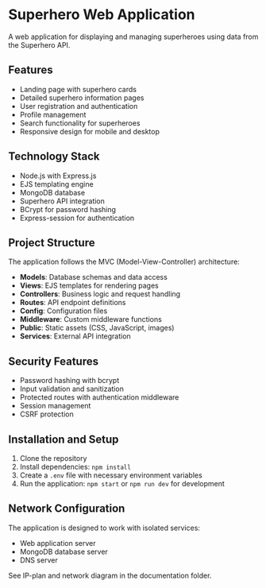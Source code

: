 # Superhero Web Application

A web application for displaying and managing superheroes using data from the Superhero API.

## Features

- Landing page with superhero cards
- Detailed superhero information pages
- User registration and authentication
- Profile management
- Search functionality for superheroes
- Responsive design for mobile and desktop

## Technology Stack

- Node.js with Express.js
- EJS templating engine
- MongoDB database
- Superhero API integration
- BCrypt for password hashing
- Express-session for authentication

## Project Structure

The application follows the MVC (Model-View-Controller) architecture:

- **Models**: Database schemas and data access
- **Views**: EJS templates for rendering pages
- **Controllers**: Business logic and request handling
- **Routes**: API endpoint definitions
- **Config**: Configuration files
- **Middleware**: Custom middleware functions
- **Public**: Static assets (CSS, JavaScript, images)
- **Services**: External API integration

## Security Features

- Password hashing with bcrypt
- Input validation and sanitization
- Protected routes with authentication middleware
- Session management
- CSRF protection

## Installation and Setup

1. Clone the repository
2. Install dependencies: `npm install`
3. Create a `.env` file with necessary environment variables
4. Run the application: `npm start` or `npm run dev` for development

## Network Configuration

The application is designed to work with isolated services:
- Web application server
- MongoDB database server
- DNS server

See IP-plan and network diagram in the documentation folder.
